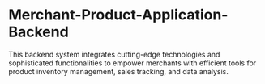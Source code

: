 # Merchant-Product-Application-Backend
This backend system integrates cutting-edge technologies and sophisticated functionalities to empower merchants with efficient tools for product inventory management, sales tracking, and data analysis.

